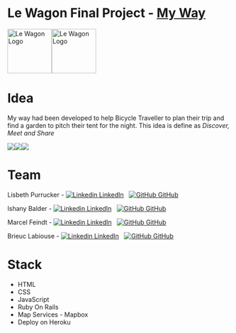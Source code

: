 # Le Wagon Final Project - <a href="https://myway.bike">My Way</a>

<div style="display: flex;">
  <a href="https://www.lewagon.com" target="_blank">
    <img src="https://res.cloudinary.com/duogrvvdx/image/upload/v1616433623/samples/lewagon-logo-square.png" alt="Le Wagon Logo" width="100"/>
  </a>
  <a href="https://www.myway.bike" target="_blank">
    <img src="https://res.cloudinary.com/duogrvvdx/image/upload/v1616434025/samples/logo-velo-v1_myfamp.png" alt="Le Wagon Logo" width="100"/>
  </a>
</div>

# Idea

My way had been developed to help Bicycle Traveller to plan their trip and find a garden to pitch their tent for the night.
This idea is define as *Discover, Meet and Share*

<div style="display: flex">
  <img src="https://res.cloudinary.com/duogrvvdx/image/upload/c_scale,w_154/v1616441472/samples/www.myway.bike__iPhone_6_7_8_nrb8fy.png">
  <img src="https://res.cloudinary.com/duogrvvdx/image/upload/c_scale,w_154/v1616446511/samples/Screenshot_2021-03-22_at_21.52.29_yneg8r.png">
  <img src="https://res.cloudinary.com/duogrvvdx/image/upload/c_scale,w_154/v1616441474/samples/www.myway.bike_trips_82_segments_37_iPhone_6_7_8_nozurk.png">
</div>

# Team

Lisbeth Purrucker -
[![Linkedin](https://i.stack.imgur.com/gVE0j.png) LinkedIn](https://www.linkedin.com/in/lisbeth-purrucker-928b65152/)
&nbsp;
[![GitHub](https://i.stack.imgur.com/tskMh.png) GitHub](https://github.com/lisbethpurrucker)

Ishany Balder -
[![Linkedin](https://i.stack.imgur.com/gVE0j.png) LinkedIn](https://www.linkedin.com/in/ishany-b-ab9938a8/)
&nbsp;
[![GitHub](https://i.stack.imgur.com/tskMh.png) GitHub](https://github.com/IshanyBalder)

Marcel Feindt -
[![Linkedin](https://i.stack.imgur.com/gVE0j.png) LinkedIn](https://www.linkedin.com/in/marcel-felipe-feindt-a3476497/)
&nbsp;
[![GitHub](https://i.stack.imgur.com/tskMh.png) GitHub](https://github.com/PSC007)

Brieuc Labiouse -
[![Linkedin](https://i.stack.imgur.com/gVE0j.png) LinkedIn](https://www.linkedin.com/in/brieuc-labiouse/)
&nbsp;
[![GitHub](https://i.stack.imgur.com/tskMh.png) GitHub](https://github.com/BrieucBadasonic)

# Stack

- HTML
- CSS
- JavaScript
- Ruby On Rails
- Map Services - Mapbox
- Deploy on Heroku

